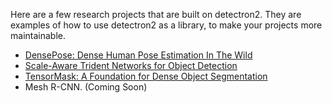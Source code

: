 
Here are a few research projects that are built on detectron2.
They are examples of how to use detectron2 as a library, to make your projects more
maintainable.

+ [DensePose: Dense Human Pose Estimation In The Wild](DensePose)
+ [Scale-Aware Trident Networks for Object Detection](TridentNet)
+ [TensorMask: A Foundation for Dense Object Segmentation](TensorMask)
+ Mesh R-CNN.  (Coming Soon)
